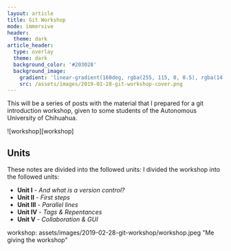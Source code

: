 ```yaml
---
layout: article
title: Git Workshop
mode: immersive
header:
  theme: dark
article_header:
  type: overlay
  theme: dark
  background_color: '#203028'
  background_image:
    gradient: 'linear-gradient(160deg, rgba(255, 115, 0, 0.5), rgba(14, 48, 108, 0.5))'
    src: /assets/images/2019-01-28-git-workshop-cover.png
---
```


This will be a series of posts with the material that I prepared for a git introduction workshop, given to some students of the Autonomous University of Chihuahua.

![workshop][workshop]


## Units
These notes are divided into the followed units:
I divided the workshop into the followed units:
- **Unit I** - _And what is a version control?_
- **Unit II** - _First steps_
- **Unit III** - _Parallel lines_
- **Unit IV** - _Tags & Repentances_
- **Unit V** - _Collaboration & GUI_


<!--Images References-->
workshop: assets/images/2019-02-28-git-workshop/workshop.jpeg "Me giving the workshop"
